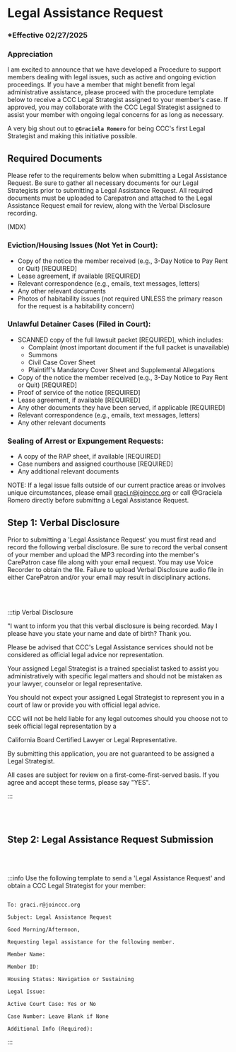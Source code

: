# Legal Assistance Request

### \*Effective 02/27/2025

### Appreciation

I am excited to announce that we have developed a Procedure to support members dealing with legal issues, such
as active and ongoing eviction proceedings. If you have a member that might benefit from legal administrative
assistance, please proceed with the procedure template below to receive a CCC Legal Strategist assigned to your
member's case. If approved, you may collaborate with the CCC Legal Strategist assigned to assist your member with
ongoing legal concerns for as long as necessary.

A very big shout out to **`@Graciela Romero`** for being CCC's first Legal Strategist and making this initiative possible.

## Required Documents

Please refer to the requirements below when submitting a Legal Assistance Request. Be sure to gather all necessary
documents for our Legal Strategists prior to submitting a Legal Assistance Request. All required documents must be
uploaded to Carepatron and attached to the Legal Assistance Request email for review, along with the Verbal
Disclosure recording.

(MDX)

### Eviction/Housing Issues (Not Yet in Court):

- Copy of the notice the member received (e.g., 3-Day Notice to Pay Rent or Quit) [REQUIRED]
- Lease agreement, if available [REQUIRED]
- Relevant correspondence (e.g., emails, text messages, letters)
- Any other relevant documents
- Photos of habitability issues (not required UNLESS the primary reason for the request is a habitability concern)

### Unlawful Detainer Cases (Filed in Court):

- SCANNED copy of the full lawsuit packet [REQUIRED], which includes:
  - Complaint (most important document if the full packet is unavailable)
  - Summons
  - Civil Case Cover Sheet
  - Plaintiff's Mandatory Cover Sheet and Supplemental Allegations
- Copy of the notice the member received (e.g., 3-Day Notice to Pay Rent or Quit) [REQUIRED]
- Proof of service of the notice [REQUIRED]
- Lease agreement, if available [REQUIRED]
- Any other documents they have been served, if applicable [REQUIRED]
- Relevant correspondence (e.g., emails, text messages, letters)
- Any other relevant documents

### Sealing of Arrest or Expungement Requests:

- A copy of the RAP sheet, if available [REQUIRED]
- Case numbers and assigned courthouse [REQUIRED]
- Any additional relevant documents

NOTE: If a legal issue falls outside of our current practice areas or involves unique circumstances, please email
graci.r@joinccc.org or call @Graciela Romero directly before submittng a Legal Assistance Request.

## Step 1: Verbal Disclosure

Prior to submitting a 'Legal Assistance Request' you must first read and record the following verbal disclosure. Be
sure to record the verbal consent of your member and upload the MP3 recording into the member's CarePatron
case file along with your email request. You may use Voice Recorder to obtain the file. Failure to upload Verbal
Disclosure audio file in either CarePatron and/or your email may result in disciplinary actions.

<br></br>

:::tip Verbal Disclosure

"I want to inform you that this verbal disclosure is being recorded. May I please have you state your name and date
of birth? Thank you.

Please be advised that CCC's Legal Assistance services should not be considered as official legal advice nor representation.

Your assigned Legal Strategist is a trained specialist tasked to assist you administratively with specific legal matters
and should not be mistaken as your lawyer, counselor or legal representative.

You should not expect your assigned Legal Strategist to represent you in a court of law or provide you with official legal advice.

CCC will not be held liable for any legal outcomes should you choose not to seek official legal representation by a

California Board Certified Lawyer or Legal Representative.

By submitting this application, you are not guaranteed to be assigned a Legal Strategist.

All cases are subject for review on a first-come-first-served basis. If you agree and accept these terms, please say "YES".

:::

<br></br>

## Step 2: Legal Assistance Request Submission

<br></br>

:::info Use the following template to send a 'Legal Assistance Request' and obtain a CCC Legal Strategist for your member:

```

To: graci.r@joinccc.org

Subject: Legal Assistance Request

Good Morning/Afternoon,

Requesting legal assistance for the following member.

Member Name:

Member ID:

Housing Status: Navigation or Sustaining

Legal Issue:

Active Court Case: Yes or No

Case Number: Leave Blank if None

Additional Info (Required):

```

:::

<br></br>
